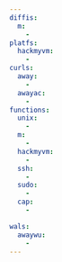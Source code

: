```yaml
---
diffis:
  m:
    -
platfs:
  hackmyvm:
    -
curls:
  away:
    -
  awayac:
    -
functions:
  unix:
    -
  m:
    -
  hackmyvm:
    -
  ssh:
    -
  sudo:
    -
  cap:
    -

wals:
  awaywu:
    -
---
```

